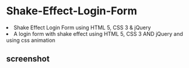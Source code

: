 # Shake-Effect-Login-Form
<li>Shake Effect Login Form using HTML 5, CSS 3 &amp; jQuery </li>
<li>A login form with shake effect using HTML 5, CSS 3 AND jQuery
and using css animation </li>

## screenshot

